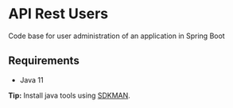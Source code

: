 # API Rest Users

Code base for user administration of an application in Spring Boot

## Requirements

- Java 11

**Tip:** Install java tools using [SDKMAN](https://sdkman.io).